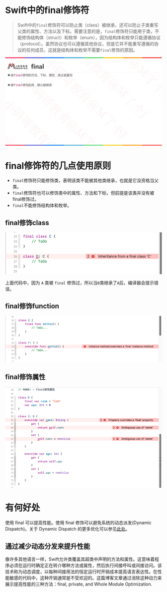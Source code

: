 # Swift中的final修饰符

> ​		Swift中的`final`修饰符可以防止类（class）被继承，还可以防止子类重写父类的属性、方法以及下标。需要注意的是，`final`修饰符只能用于类，不能修饰结构体（struct）和枚举（enum），因为结构体和枚举只能遵循协议（protocol）。虽然协议也可以遵循其他协议，但是它并不能重写遵循的协议的任何成员，这就是结构体和枚举不需要`final`修饰的原因。

![](images/004.png)



# final修饰符的几点使用原则

- `final`修饰符只能修饰类，表明该类不能被其他类继承，也就是它没资格当父类。
- `final`修饰符也可以修饰类中的属性、方法和下标，但前提是该类并没有被final修饰过。
- `final`不能修饰结构体和枚举。



## final修饰class

![](images/001.png)

上面代码中，因为 `A` 类被 `final` 修饰过，所以当`B`类继承了`A`后，编译器会提示错误。



## final修饰function

![](images/002.png)



## final修饰属性

![](images/003.png)



# 有何好处

使用 final 可以提高性能。使用 final 修饰可以避免系统的动态派发(Dynamic Dispatch)。关于 Dynamic Dispatch 的更多优化可以参见[此处](https://link.juejin.cn/?target=https%3A%2F%2Fdeveloper.apple.com%2Fswift%2Fblog%2F%3Fid%3D27)。

## 通过减少动态分发来提升性能 

像许多其他语言一样，Swift允许类覆盖其超类中声明的方法和属性。这意味着程序必须在运行时确定正在转介哪种方法或属性，然后执行间接呼叫或间接访问。该技术称为动态调度，以每种间接用法的恒定运行时开销成本提高语言表达性。在性能敏感的代码中，这种开销通常是不受欢迎的。这篇博客文章通过消除这种动力来展示提高性能的三种方法：final, private, and Whole Module Optimization.

